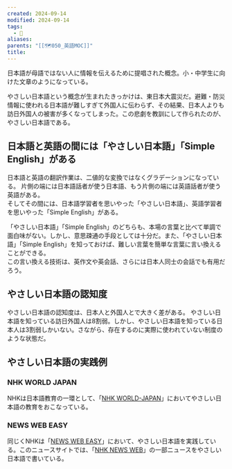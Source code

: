 ```yaml
---
created: 2024-09-14
modified: 2024-09-14
tags:
  - 📝
aliases: 
parents: "[[🗺️050_英語MOC]]"
title: 
---
```

日本語が母語ではない人に情報を伝えるために提唱された概念。小・中学生に向けた文章のようになっている。

やさしい日本語という概念が生まれたきっかけは、東日本大震災だ。避難・防災情報に使われる日本語が難しすぎて外国人に伝わらず、その結果、日本人よりも訪日外国人の被害が多くなってしまった。この悲劇を教訓にして作られたのが、やさしい日本語である。

## 日本語と英語の間には「やさしい日本語」「Simple English」がある
日本語と英語の翻訳作業は、二値的な変換ではなくグラデーションになっている。
片側の端には日本語話者が使う日本語、もう片側の端には英語話者が使う英語がある。  
そしてその間には、日本語学習者を思いやった「やさしい日本語」、英語学習者を思いやった「Simple English」がある。

「やさしい日本語」「Simple English」のどちらも、本場の言葉と比べて単調で面白味がない。しかし、意思疎通の手段としては十分だ。また、「やさしい日本語」「Simple English」を知っておけば、難しい言葉を簡単な言葉に言い換えることができる。  
この言い換える技術は、英作文や英会話、さらには日本人同士の会話でも有用だろう。

## やさしい日本語の認知度
やさしい日本語の認知度は、日本人と外国人とで大きく差がある。
やさしい日本語を知っている訪日外国人は8割弱。しかし、やさしい日本語を知っている日本人は3割弱しかいない。さながら、存在するのに実際に使われていない制度のような状態だ。

## やさしい日本語の実践例
### NHK WORLD JAPAN
NHKは日本語教育の一環として、「[NHK WORLD-JAPAN](https://www.nhk.or.jp/lesson/ja/)」においてやさしい日本語の教育をおこなっている。
### NEWS WEB EASY
同じくNHKは「[NEWS WEB EASY](https://www3.nhk.or.jp/news/easy/)」において、やさしい日本語を実践している。このニュースサイトでは、「[NHK NEWS WEB](https://www3.nhk.or.jp/news/)」の一部ニュースをやさしい日本語で書いている。